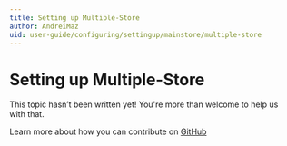 ```yaml
---
title: Setting up Multiple-Store
author: AndreiMaz
uid: user-guide/configuring/settingup/mainstore/multiple-store
---
```

# Setting up Multiple-Store

This topic hasn’t been written yet! You're more than welcome to help us with that.

Learn more about how you can contribute on [GitHub](https://github.com/nopSolutions/nopCommerce-Docs/blob/master/CONTRIBUTING.md)